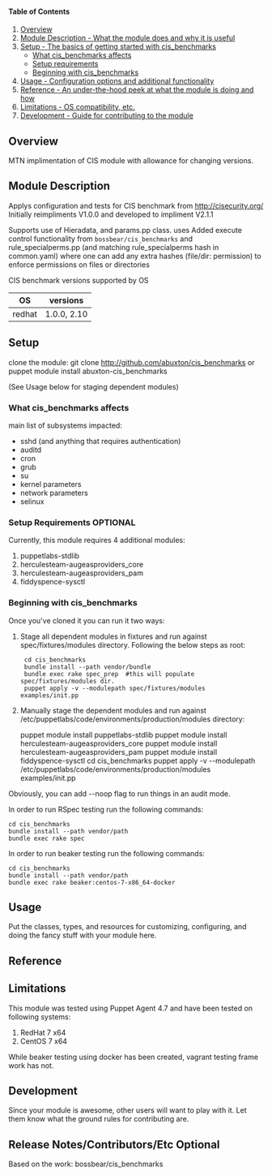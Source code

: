 #### Table of Contents

1. [Overview](#overview)
2. [Module Description - What the module does and why it is useful](#module-description)
3. [Setup - The basics of getting started with cis_benchmarks](#setup)
    * [What cis_benchmarks affects](#what-cis_benchmarks-affects)
    * [Setup requirements](#setup-requirements)
    * [Beginning with cis_benchmarks](#beginning-with-cis_benchmarks)
4. [Usage - Configuration options and additional functionality](#usage)
5. [Reference - An under-the-hood peek at what the module is doing and how](#reference)
5. [Limitations - OS compatibility, etc.](#limitations)
6. [Development - Guide for contributing to the module](#development)

## Overview

MTN implimentation of CIS module with allowance for changing versions.

## Module Description

Applys configuration and tests for CIS benchmark from http://cisecurity.org/
Initially reimpliments V1.0.0 and developed to impliment V2.1.1

Supports use of Hieradata, and params.pp class.
uses Added execute control functionality from `bossbear/cis_benchmarks` and  rule_specialperms.pp (and matching rule_specialperms hash in common.yaml) where one can add any extra hashes (file/dir: permission) to enforce permissions on files or directories

CIS benchmark versions supported by OS

| OS | versions |
|----|----------|
| redhat | 1.0.0, 2.10 |


## Setup
clone the module:
    git clone http://github.com/abuxton/cis_benchmarks
    or
    puppet module install abuxton-cis_benchmarks

(See Usage below for staging dependent modules)

### What cis_benchmarks affects

main list of subsystems impacted:
* sshd (and anything that requires authentication)
* auditd
* cron
* grub
* su
* kernel parameters
* network parameters
* selinux


### Setup Requirements **OPTIONAL**

Currently, this module requires 4 additional modules:

1. puppetlabs-stdlib
2. herculesteam-augeasproviders_core
2. herculesteam-augeasproviders_pam
3. fiddyspence-sysctl

### Beginning with cis_benchmarks

Once you've cloned it you can run it two ways:

1. Stage all dependent modules in fixtures and run against spec/fixtures/modules directory.  Following the below steps as root:

        cd cis_benchmarks
        bundle install --path vendor/bundle
        bundle exec rake spec_prep  #this will populate spec/fixtures/modules dir.
        puppet apply -v --modulepath spec/fixtures/modules examples/init.pp
2. Manually stage the dependent modules and run against /etc/puppetlabs/code/environments/production/modules directory:

      puppet module install puppetlabs-stdlib
      puppet module install herculesteam-augeasproviders_core
      puppet module install herculesteam-augeasproviders_pam
      puppet module install fiddyspence-sysctl
      cd cis_benchmarks
      puppet apply -v --modulepath /etc/puppetlabs/code/environments/production/modules examples/init.pp

Obviously, you can add --noop flag to run things in an audit mode.

In order to run RSpec testing run the following commands:

    cd cis_benchmarks
    bundle install --path vendor/path
    bundle exec rake spec

In order to run beaker testing run the following commands:

    cd cis_benchmarks
    bundle install --path vendor/path
    bundle exec rake beaker:centos-7-x86_64-docker

## Usage

Put the classes, types, and resources for customizing, configuring, and doing the fancy stuff with your module here.

## Reference



## Limitations

This module was tested using Puppet Agent 4.7 and have been tested on following systems:
1. RedHat 7 x64
2. CentOS 7 x64

While beaker testing using docker has been created, vagrant testing frame work has not.

## Development

Since your module is awesome, other users will want to play with it. Let them know what the ground rules for contributing are.

## Release Notes/Contributors/Etc **Optional**

Based on the work:
bossbear/cis_benchmarks
